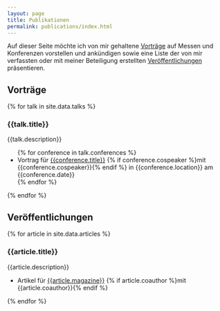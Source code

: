 ```yaml
---
layout: page
title: Publikationen
permalink: publications/index.html
---
```


Auf dieser Seite möchte ich von mir gehaltene [Vorträge](#vortraege) auf Messen und Konferenzen vorstellen und ankündigen sowie eine Liste der von mir verfassten oder mit meiner Beteiligung erstellten [Veröffentlichungen](#veroeffentlichungen) präsentieren.

<h2 id="vortraege">Vorträge</h2>

{% for talk in site.data.talks %}
<h3>{{talk.title}}</h3>
<p>{{talk.description}}</h3>
<ul>
	{% for conference in talk.conferences %}
		<li>Vortrag für <a href="{{conference.link}}">{{conference.title}}</a> 
		{% if conference.cospeaker %}mit {{conference.cospeaker}}{% endif %}
		in {{conference.location}} am {{conference.date}}</li>
	{% endfor %}
</ul>
{% endfor %}

<h2 id="veroeffentlichungen">Veröffentlichungen</h2>

{% for article in site.data.articles %}
<h3>{{article.title}}</h3>
<p>{{article.description}}</p>
<ul>
	<li>Artikel für <a href="/files/publications/{{article.file}}">{{article.magazine}}</a> 
	{% if article.coauthor %}mit {{article.coauthor}}{% endif %}
	</li>
</ul>
{% endfor %}
